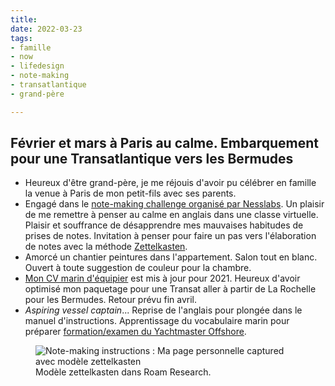 ```yaml
---
title: 
date: 2022-03-23
tags:
- famille
- now
- lifedesign
- note-making
- transatlantique
- grand-père

---
```

## Février et mars à Paris au calme. Embarquement pour une Transatlantique vers les Bermudes

* Heureux d'être grand-père, je me réjouis d'avoir pu célébrer en famille la venue à Paris de mon petit-fils avec ses parents.
* Engagé dans le [note-making challenge organisé par Nesslabs](https://nesslabs.com/note-making-challenge). Un plaisir de me remettre à penser au calme en anglais dans une classe virtuelle. Plaisir et souffrance de désapprendre mes mauvaises habitudes de prises de notes. Invitation à penser pour faire un pas vers l'élaboration de notes avec la méthode [Zettelkasten](https://fr.wikipedia.org/wiki/Zettelkasten).
* Amorcé un chantier peintures dans l'appartement. Salon tout en blanc. Ouvert à toute suggestion de couleur pour la chambre.
* [Mon CV marin d'équipier](https://ducamp.me/CV-marin#Contact) est mis à jour pour 2021. Heureux d'avoir optimisé mon paquetage pour une Transat aller à partir de La Rochelle pour les Bermudes. Retour prévu fin avril.
* _Aspiring vessel captain_... Reprise de l'anglais pour plongée dans le manuel d'instructions. Apprentissage du vocabulaire marin pour préparer [formation/examen du Yachtmaster Offshore](https://www.zephyr-yachting.com/courses/yachtmaster-package-antibes/).

<figure>
<img alt="Note-making instructions : Ma page personnelle captured avec modèle zettelkasten" src="https://ducamp.me/images/thumb/4/45/Note-making-challenge-captured-page.png/1346px-Note-making-challenge-captured-page.png" />
<figcaption>Modèle zettelkasten dans Roam Research.</figcaption>
</figure>
